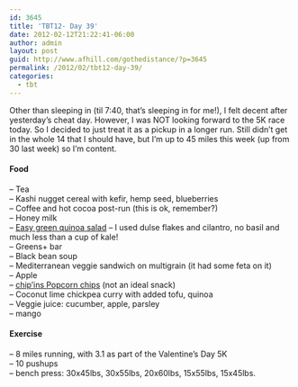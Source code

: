 ```yaml
---
id: 3645
title: 'TBT12- Day 39'
date: 2012-02-12T21:22:41-06:00
author: admin
layout: post
guid: http://www.afhill.com/gothedistance/?p=3645
permalink: /2012/02/tbt12-day-39/
categories:
  - tbt
---
```

Other than sleeping in (til 7:40, that&#8217;s sleeping in for me!), I felt decent after yesterday&#8217;s cheat day. However, I was NOT looking forward to the 5K race today. So I decided to just treat it as a pickup in a longer run. Still didn&#8217;t get in the whole 14 that I should have, but I&#8217;m up to 45 miles this week (up from 30 last week) so I&#8217;m content.

#### Food

&#8211; Tea  
&#8211; Kashi nugget cereal with kefir, hemp seed, blueberries  
&#8211; Coffee and hot cocoa post-run (this is ok, remember?)  
&#8211; Honey milk  
&#8211; [Easy green quinoa salad](http://www.choosingraw.com/easy-green-quinoa-bowl/) &#8211; I used dulse flakes and cilantro, no basil and much less than a cup of kale!  
&#8211; Greens+ bar  
&#8211; Black bean soup  
&#8211; Mediterranean veggie sandwich on multigrain (it had some feta on it)  
&#8211; Apple  
&#8211; [chip&#8217;ins Popcorn chips](http://www.popcornindiana.com/product_type/chip%27ins) (not an ideal snack)  
&#8211; Coconut lime chickpea curry with added tofu, quinoa  
&#8211; Veggie juice: cucumber, apple, parsley  
&#8211; mango

#### Exercise

&#8211; 8 miles running, with 3.1 as part of the Valentine&#8217;s Day 5K  
&#8211; 10 pushups  
&#8211; bench press: 30x45lbs, 30x55lbs, 20x60lbs, 15x55lbs, 15x45lbs.